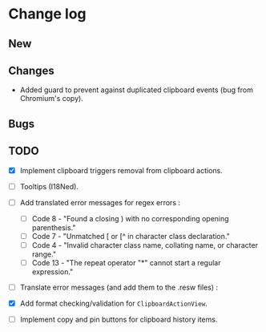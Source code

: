 # Change log
## New

## Changes
- Added guard to prevent against duplicated clipboard events (bug from Chromium's copy).

## Bugs

## TODO
- [X] Implement clipboard triggers removal from clipboard actions.
- [ ] Tooltips (I18Ned).
- [ ] Add translated error messages for regex errors :
    - [ ] Code 8 - "Found a closing ) with no corresponding opening parenthesis."
    - [ ] Code 7 - "Unmatched [ or [^ in character class declaration."
    - [ ] Code 4 - "Invalid character class name, collating name, or character range."
    - [ ] Code 13 - "The repeat operator "*" cannot start a regular expression."
- [ ] Translate error messages (and add them to the .resw files) :

- [X] Add format checking/validation for `ClipboardActionView`.
- [ ] Implement copy and pin buttons for clipboard history items.